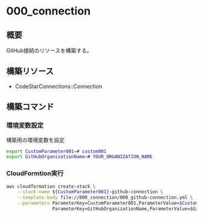# 000_connection

## 概要

GitHub接続のリソースを構築する。

## 構築リソース

 - CodeStarConnections::Connection

## 構築コマンド

### 環境変数設定

構築用の環境変数を設定

```bash
export CustomParameter001=# custom001
export GitHubOrganizationName=# YOUR_ORGANIZATION_NAME

```

### CloudFormtion実行

```bash
aws cloudformation create-stack \
    --stack-name ${CustomParameter001}-github-connection \
    --template-body file://000_connection/000_github-connection.yml \
    --parameters ParameterKey=CustomParameter001,ParameterValue=$CustomParameter001 \
                 ParameterKey=GitHubOrganizationName,ParameterValue=$GitHubOrganizationName

```
